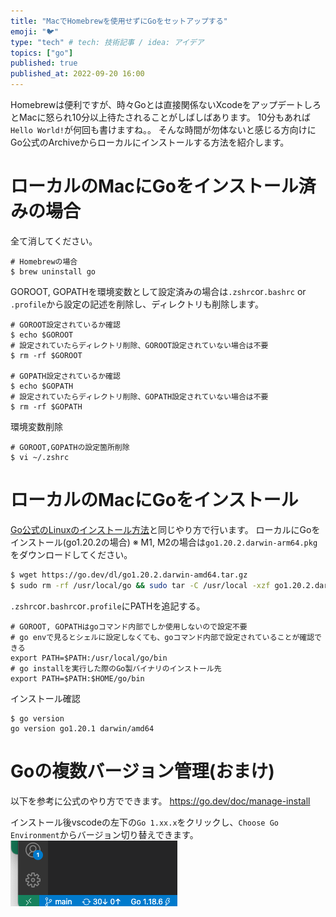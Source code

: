 ```yaml
---
title: "MacでHomebrewを使用せずにGoをセットアップする"
emoji: "🐦"
type: "tech" # tech: 技術記事 / idea: アイデア
topics: ["go"]
published: true
published_at: 2022-09-20 16:00
---
```

Homebrewは便利ですが、時々Goとは直接関係ないXcodeをアップデートしろとMacに怒られ10分以上待たされることがしばしばあります。
10分もあれば`Hello World!`が何回も書けますね。。
そんな時間が勿体ないと感じる方向けにGo公式のArchiveからローカルにインストールする方法を紹介します。

# ローカルのMacにGoをインストール済みの場合
全て消してください。
```
# Homebrewの場合
$ brew uninstall go
```
GOROOT, GOPATHを環境変数として設定済みの場合は`.zshrc`or`.bashrc` or `.profile`から設定の記述を削除し、ディレクトリも削除します。
```
# GOROOT設定されているか確認
$ echo $GOROOT
# 設定されていたらディレクトリ削除、GOROOT設定されていない場合は不要
$ rm -rf $GOROOT

# GOPATH設定されているか確認
$ echo $GOPATH
# 設定されていたらディレクトリ削除、GOPATH設定されていない場合は不要
$ rm -rf $GOPATH
```
環境変数削除
```
# GOROOT,GOPATHの設定箇所削除
$ vi ~/.zshrc
```

# ローカルのMacにGoをインストール
[Go公式のLinuxのインストール方法](https://go.dev/doc/install)と同じやり方で行います。
ローカルにGoをインストール(go1.20.2の場合)
※ M1, M2の場合は`go1.20.2.darwin-arm64.pkg`をダウンロードしてください。
```bash
$ wget https://go.dev/dl/go1.20.2.darwin-amd64.tar.gz
$ sudo rm -rf /usr/local/go && sudo tar -C /usr/local -xzf go1.20.2.darwin-amd64.tar.gz
```
`.zshrc`or`.bashrc`or`.profile`にPATHを追記する。
```
# GOROOT, GOPATHはgoコマンド内部でしか使用しないので設定不要
# go envで見るとシェルに設定しなくても、goコマンド内部で設定されていることが確認できる
export PATH=$PATH:/usr/local/go/bin
# go installを実行した際のGo製バイナリのインストール先
export PATH=$PATH:$HOME/go/bin
```
インストール確認
```
$ go version
go version go1.20.1 darwin/amd64
```

# Goの複数バージョン管理(おまけ)
以下を参考に公式のやり方でできます。
https://go.dev/doc/manage-install

インストール後vscodeの左下の`Go 1.xx.x`をクリックし、`Choose Go Environment`からバージョン切り替えできます。
![](/images/go-setup-for-mac/vscode.png)
